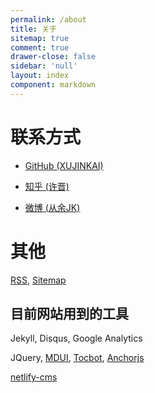 ```yaml
---
permalink: /about
title: 关于
sitemap: true
comment: true
drawer-close: false
sidebar: 'null'
layout: index
component: markdown
---
```


<span></span><!-- first-child -->

# 联系方式

- [GitHub (XUJINKAI)](https://github.com/XUJINKAI)

- [知乎 (许晋)](https://www.zhihu.com/people/xxxjin)

- [微博 (从余JK)](http://weibo.com/johnkale)

# 其他

[RSS](/feed.xml), [Sitemap](/sitemap.xml)

## 目前网站用到的工具

Jekyll, Disqus, Google Analytics

JQuery, <a href="https://www.mdui.org/" target="_blank">MDUI</a>, <a href="https://tscanlin.github.io/tocbot/" target="_blank">Tocbot</a>, <a href="https://www.bryanbraun.com/anchorjs/" target="_blank">Anchorjs</a>

<a href="/posts/netlify-as-github-pages-cms">netlify-cms</a>
